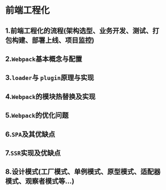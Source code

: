 # 前端工程化

## 1.前端工程化的流程(架构选型、业务开发、测试、打包构建、部署上线、项目监控)

## 2.`Webpack`基本概念与配置

## 3.`loader`与 `plugin`原理与实现

## 4.`Webpack`的模块热替换及实现

## 5.`Webpack`的优化问题

## 6.`SPA`及其优缺点

## 7.`SSR`实现及优缺点

## 8.设计模式(工厂模式、单例模式、原型模式、适配器模式、观察者模式等...)
